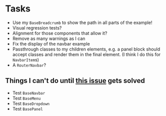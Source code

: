 # Tasks
* Use my `BaseBreadcrumb` to show the path in all parts of the example!
* Visual regression tests?
* Alignment for those components that allow it?
* Remove as many warnings as I can
* Fix the display of the navbar example
* Passthrough classes to my children elements, e.g. a panel block should accept classes and render them in the final element. (I think I do this for `NavbarItem`s)
* A `RouterNavbar`?

## Things I can't do until [this issue](https://github.com/vuejs/vue-cli/issues/6911) gets solved
* Test `BaseNavbar`
* Test `BaseMenu`
* Test `BaseDropdown`
* Test `BasePanel`
